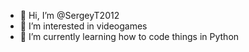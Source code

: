 - 👋 Hi, I’m @SergeyT2012
- 👀 I’m interested in videogames
- 🌱 I’m currently learning how to code things in Python

<!---
SergeyT2012/SergeyT2012 is a ✨ special ✨ repository because its `README.md` (this file) appears on your GitHub profile.
You can click the Preview link to take a look at your changes.
--->
